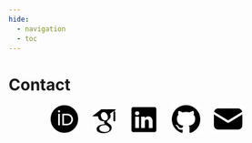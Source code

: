 ```yaml
---
hide:
  - navigation
  - toc
---
```


# Contact

<div style="align-items: center; display: block; text-align: center;">
  <a target="_blank" href="https://orcid.org"> <img style="float: center; margin-right: 20px" width="50" height="50" src="../../assets/ORCIDiD.png"></a>
  <a target="_blank" href="https://scholar.google.com"> <img style="float: center; margin-right: 20px" width="42" height="42" src="../../assets/googlescholar.png"></a>
  <a target="_blank" href="https://www.linkedin.com"> <img style="float: center; margin-right: 20px" width="50" height="50" src="../../assets/linkedin.png"></a>
  <a target="_blank" href="https://github.com"> <img style="float: center; margin-right: 20px" width="50" height="50" src="../../assets/github.png"></a>
  <a href="mailito:EMAIL"> <img style="float: center; margin-right: 20px" width="50" height="50" src="../../assets/mail.png"></a>
</div>